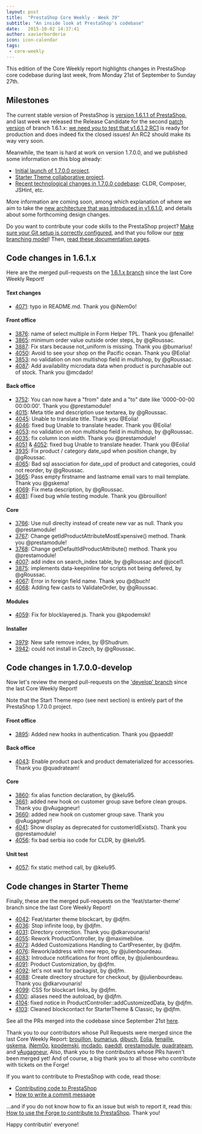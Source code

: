 ```yaml
---
layout: post
title:  "PrestaShop Core Weekly - Week 39"
subtitle: "An inside look at PrestaShop's codebase"
date:   2015-10-02 14:37:41
author: xavierborderie
icon: icon-calendar
tags:
 - core-weekly
---
```


This edition of the Core Weekly report highlights changes in PrestaShop core codebase during last week, from Monday 21st of September to Sunday 27th.


## Milestones

The current stable version of PrestaShop is [version 1.6.1.1 of PrestaShop](http://build.prestashop.com/news/1611-maintenance-release/), and last week we released the Release Candidate for the second [patch version](http://build.prestashop.com/news/a-more-semantic-versioning-scheme/) of branch 1.6.1.x: [we need you to test that v1.6.1.2 RC1](http://build.prestashop.com/news/prestashop-1-6-1-2-rc1/) is ready for production and does indeed fix the closed issues! An RC2 should make its way very soon.

Meanwhile, the team is hard at work on version 1.7.0.0, and we published some information on this blog already:

 * [Initial launch of 1.7.0.0 project](http://build.prestashop.com/news/version-1-7-0-0-is-underway/).
 * [Starter Theme collaborative project](http://build.prestashop.com/news/starter-theme-kickoff/).
 * [Recent technological changes in 1.7.0.0 codebase](http://build.prestashop.com/news/cldr-composer-jshint/): CLDR, Composer, JSHint, etc.

More information are coming soon, among which explanation of where we aim to take the [new architecture that was introduced in v1.6.1.0](http://build.prestashop.com/news/new-architecture-1-6-1-0/), and details about some forthcoming design changes.

Do you want to contribute your code skills to the PrestaShop project? [Make sure your Git setup is correctly configured](http://build.prestashop.com/howtos/misc/set-up-your-git-for-contributing/), and that you follow our [new branching model](http://build.prestashop.com/news/introducing-new-branching-model-prestashop/)! Then, [read these documentation pages](http://doc.prestashop.com/display/PS16/Contributing+to+PrestaShop).



## Code changes in 1.6.1.x

Here are the merged pull-requests on the [1.6.1.x branch](https://github.com/PrestaShop/PrestaShop/tree/1.6.1.x) since the last Core Weekly Report!


#### Text changes

 * [4071](https://github.com/PrestaShop/PrestaShop/pull/4071): typo in README.md. Thank you @iNem0o!


#### Front office

 * [3876](https://github.com/PrestaShop/PrestaShop/pull/3876): name of select multiple in Form Helper TPL. Thank you @fenaille!
 * [3865](https://github.com/PrestaShop/PrestaShop/pull/3865): minimum order value outside order steps, by @gRoussac.
 * [3887](https://github.com/PrestaShop/PrestaShop/pull/3887): Fix stars because not_uniform is missing. Thank you @bumarius!
 * [4050](https://github.com/PrestaShop/PrestaShop/pull/4050): Avoid to see your shop on the Pacific ocean. Thank you @Eolia!
 * [3853](https://github.com/PrestaShop/PrestaShop/pull/3853): no validation on non multishop field in multishop, by @gRoussac.
 * [4087](https://github.com/PrestaShop/PrestaShop/pull/4087): Add availability microdata data when product is purchasable out of stock. Thank you @mcdado!


#### Back office

 * [3752](https://github.com/PrestaShop/PrestaShop/pull/3752): You can now have a "from" date and a "to" date like '0000-00-00 00:00:00'. Thank you @prestamodule!
 * [4015](https://github.com/PrestaShop/PrestaShop/pull/4015): Meta title and description use textarea, by @gRoussac.
 * [4045](https://github.com/PrestaShop/PrestaShop/pull/4045): Unable to translate title. Thank you @Eolia!
 * [4046](https://github.com/PrestaShop/PrestaShop/pull/4046): fixed bug Unable to translate header. Thank you @Eolia!
 * [4053](https://github.com/PrestaShop/PrestaShop/pull/4053): no validation on non multishop field in multishop, by @gRoussac.
 * [4035](https://github.com/PrestaShop/PrestaShop/pull/4035): fix column icon width. Thank you @prestamodule!
 * [4051](https://github.com/PrestaShop/PrestaShop/pull/4051) & [4052](https://github.com/PrestaShop/PrestaShop/pull/4052): fixed bug Unable to translate header. Thank you @Eolia!
 * [3935](https://github.com/PrestaShop/PrestaShop/pull/3935): Fix product / category date_upd when position change, by @gRoussac.
 * [4065](https://github.com/PrestaShop/PrestaShop/pull/4065): Bad sql association for date_upd of product and categories, could not reorder, by @gRoussac.
 * [3665](https://github.com/PrestaShop/PrestaShop/pull/3665): Pass empty firstname and lastname email vars to mail template. Thank you @gskema!
 * [4069](https://github.com/PrestaShop/PrestaShop/pull/4069): Fix meta description, by @gRoussac.
 * [4081](https://github.com/PrestaShop/PrestaShop/pull/4081): Fixed bug while testing module. Thank you @brouillon!


#### Core

 * [3766](https://github.com/PrestaShop/PrestaShop/pull/3766): Use null direclty instead of create new var as null. Thank you @prestamodule!
 * [3767](https://github.com/PrestaShop/PrestaShop/pull/3767): Change getIdProductAttributeMostExpensive() method. Thank you @prestamodule!
 * [3768](https://github.com/PrestaShop/PrestaShop/pull/3768): Change getDefaultIdProductAttribute() method. Thank you @prestamodule!
 * [4007](https://github.com/PrestaShop/PrestaShop/pull/4007): add index on search_index table, by @gRoussac and @jocel1.
 * [3875](https://github.com/PrestaShop/PrestaShop/pull/3875): implements data-keepinline for scripts not being defered, by @gRoussac.
 * [4067](https://github.com/PrestaShop/PrestaShop/pull/4067): Error in foreign field name. Thank you @djbuch!
 * [4068](https://github.com/PrestaShop/PrestaShop/pull/4068): Adding few casts to ValidateOrder, by @gRoussac.


#### Modules

 * [4059](https://github.com/PrestaShop/PrestaShop/pull/4059): Fix for blocklayered.js. Thank you @kpodemski!


#### Installer

 * [3979](https://github.com/PrestaShop/PrestaShop/pull/3979): New safe remove index, by @Shudrum.
 * [3942](https://github.com/PrestaShop/PrestaShop/pull/3942): could not install in Czech, by @gRoussac.




## Code changes in 1.7.0.0-develop

Now let's review the merged pull-requests on the ['develop' branch](https://github.com/PrestaShop/PrestaShop/tree/develop) since the last Core Weekly Report!

Note that the Start Theme repo (see next section) is entirely part of the PrestaShop 1.7.0.0 project.


#### Front office

 * [3895](https://github.com/PrestaShop/PrestaShop/pull/3895): Added new hooks in authentication. Thank you @paeddl!


#### Back office

 * [4043](https://github.com/PrestaShop/PrestaShop/pull/4043): Enable product pack and product dematerialized for accessories. Thank you @quadrateam!


#### Core

 * [3860](https://github.com/PrestaShop/PrestaShop/pull/3860): fix alias function declaration, by @kelu95.
 * [3661](https://github.com/PrestaShop/PrestaShop/pull/3661): added new hook on customer group save before clean groups. Thank you @vAugagneur!
 * [3660](https://github.com/PrestaShop/PrestaShop/pull/3660): added new hook on customer group save. Thank you @vAugagneur!
 * [4041](https://github.com/PrestaShop/PrestaShop/pull/4041): Show display as deprecated for customerIdExists(). Thank you @prestamodule!
 * [4056](https://github.com/PrestaShop/PrestaShop/pull/4056): fix bad serbia iso code for CLDR, by @kelu95.


#### Unit test

 * [4057](https://github.com/PrestaShop/PrestaShop/pull/4057): fix static method call, by @kelu95.




## Code changes in Starter Theme

Finally, these are the merged pull-requests on the 'feat/starter-theme' branch since the last Core Weekly Report!

 * [4042](https://github.com/PrestaShop/PrestaShop/pull/4042): Feat/starter theme blockcart, by @djfm.
 * [4036](https://github.com/PrestaShop/PrestaShop/pull/4036): Stop infinite loop, by @djfm.
 * [4031](https://github.com/PrestaShop/PrestaShop/pull/4031): Directory correction. Thank you @dkarvounaris!
 * [4055](https://github.com/PrestaShop/PrestaShop/pull/4055): Rework ProductController, by @maximebiloe.
 * [4073](https://github.com/PrestaShop/PrestaShop/pull/4073): Added Customizations Handling to CartPresenter, by @djfm.
 * [4076](https://github.com/PrestaShop/PrestaShop/pull/4076): Rework/address with new repo, by @julienbourdeau.
 * [4083](https://github.com/PrestaShop/PrestaShop/pull/4083): Introduce notifications for front office, by @julienbourdeau.
 * [4091](https://github.com/PrestaShop/PrestaShop/pull/4091): Product Customization, by @djfm.
 * [4092](https://github.com/PrestaShop/PrestaShop/pull/4092): let's not wait for packagist, by @djfm.
 * [4088](https://github.com/PrestaShop/PrestaShop/pull/4088): Create directory structure for checkout, by @julienbourdeau. Thank you @dkarvounaris!
 * [4099](https://github.com/PrestaShop/PrestaShop/pull/4099): CSS for blockcart links, by @djfm.
 * [4100](https://github.com/PrestaShop/PrestaShop/pull/4100): aliases need the autoload, by @djfm.
 * [4104](https://github.com/PrestaShop/PrestaShop/pull/4104): fixed notice in ProductController::addCustomizedData, by @djfm.
 * [4103](https://github.com/PrestaShop/PrestaShop/pull/4103): Cleaned blockcontact for StarterTheme & Classic, by @djfm.




See all the PRs merged into the codebase since September 21st [here](https://github.com/PrestaShop/PrestaShop/pulls?q=is%3Apr+merged%3A%3E2015-09-07+is%3Aclosed+sort%3Aupdated&utf8=%E2%9C%93).

Thank you to our contributors whose Pull Requests were merged since the last Core Weekly Report: [brouillon](https://github.com/brouillon), [bumarius](https://github.com/bumarius), [djbuch](https://github.com/djbuch), [Eolia](https://github.com/Eolia), [fenaille](https://github.com/fenaille), [gskema](https://github.com/gskema), [iNem0o](https://github.com/iNem0o), [kpodemski](https://github.com/kpodemski), [mcdado](https://github.com/mcdado), [paeddl](https://github.com/paeddl), [prestamodule](https://github.com/prestamodule), [quadrateam](https://github.com/quadrateam), and [vAugagneur](https://github.com/vAugagneur), Also, thank you to the contributors whose PRs haven't been merged yet! And of course, a big thank you to all those who contribute with tickets on the Forge!

If you want to contribute to PrestaShop with code, read those:

 * [Contributing code to PrestaShop](http://doc.prestashop.com/display/PS16/Contributing+code+to+PrestaShop)
 * [How to write a commit message](http://doc.prestashop.com/display/PS16/How+to+write+a+commit+message)

...and if you do not know how to fix an issue but wish to report it, read this: [How to use the Forge to contribute to PrestaShop](http://doc.prestashop.com/display/PS16/How+to+use+the+Forge+to+contribute+to+PrestaShop). Thank you!

Happy contributin' everyone!




